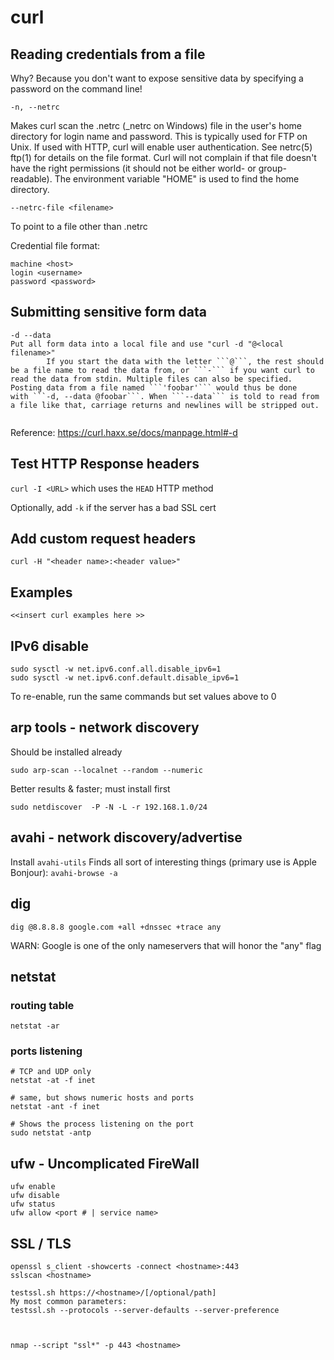 # curl

## Reading credentials from a file

Why? Because you don't want to expose sensitive data by specifying a password on the command line!

```text
-n, --netrc
```

Makes curl scan the .netrc (_netrc on Windows) file in the user's home directory for login name and password. This is typically used for FTP on Unix. If used with HTTP, curl will enable user authentication. See netrc(5) ftp(1) for details on the file format. Curl will not complain if that file doesn't have the right permissions (it should not be either world- or group-readable). The environment variable "HOME" is used to find the home directory.

```
--netrc-file <filename>
```
To point to a file other than .netrc

Credential file format:
```
machine <host>
login <username>
password <password>
```

## Submitting sensitive form data

```text
-d --data
Put all form data into a local file and use "curl -d "@<local filename>" 
		If you start the data with the letter ```@```, the rest should be a file name to read the data from, or ```-``` if you want curl to read the data from stdin. Multiple files can also be specified. Posting data from a file named ```'foobar'``` would thus be done with ```-d, --data @foobar```. When ```--data``` is told to read from a file like that, carriage returns and newlines will be stripped out.
		
```
Reference: <https://curl.haxx.se/docs/manpage.html#-d> 



## Test HTTP Response headers

`curl -I <URL>` which uses the `HEAD` HTTP method

Optionally, add `-k` if the server has a bad SSL cert

## Add custom request headers

`curl -H "<header name>:<header value>"`

## Examples

```text
<<insert curl examples here >>
```

## IPv6 disable

```text
sudo sysctl -w net.ipv6.conf.all.disable_ipv6=1
sudo sysctl -w net.ipv6.conf.default.disable_ipv6=1
```

To re-enable, run the same commands but set values above to 0

## arp tools - network discovery

Should be installed already

```text
sudo arp-scan --localnet --random --numeric
```

Better results & faster; must install first

```text
sudo netdiscover  -P -N -L -r 192.168.1.0/24
```

## avahi - network discovery/advertise

Install `avahi-utils` Finds all sort of interesting things \(primary use is Apple Bonjour\): `avahi-browse -a`

## dig

`dig @8.8.8.8 google.com +all +dnssec +trace any`

WARN: Google is one of the only nameservers that will honor the "any" flag

## netstat

### routing table

```text
netstat -ar
```

### ports listening

```text
# TCP and UDP only
netstat -at -f inet

# same, but shows numeric hosts and ports
netstat -ant -f inet  

# Shows the process listening on the port
sudo netstat -antp
```

## ufw - Uncomplicated FireWall

```text
ufw enable
ufw disable
ufw status
ufw allow <port # | service name>
```

## SSL / TLS

```text
openssl s_client -showcerts -connect <hostname>:443
sslscan <hostname>

testssl.sh https://<hostname>/[/optional/path]
My most common parameters:
testssl.sh --protocols --server-defaults --server-preference



nmap --script "ssl*" -p 443 <hostname>
```

